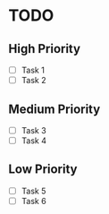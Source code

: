 # TODO

## High Priority

- [ ] Task 1
- [ ] Task 2

## Medium Priority

- [ ] Task 3
- [ ] Task 4

## Low Priority

- [ ] Task 5
- [ ] Task 6
